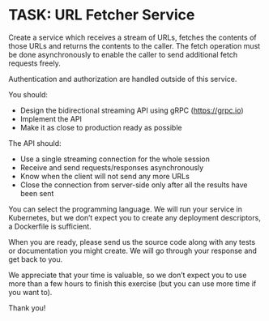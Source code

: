 # TASK: URL Fetcher Service

Create a service which receives a stream of URLs, fetches the contents of those URLs and returns the contents to the caller.
The fetch operation must be done asynchronously to enable the caller to send additional fetch requests freely.

Authentication and authorization are handled outside of this service.

You should:
* Design the bidirectional streaming API using gRPC (https://grpc.io)
* Implement the API
* Make it as close to production ready as possible

The API should:
* Use a single streaming connection for the whole session
* Receive and send requests/responses asynchronously
* Know when the client will not send any more URLs
* Close the connection from server-side only after all the results have been sent

You can select the programming language.
We will run your service in Kubernetes, but we don’t expect you to create any deployment descriptors, a Dockerfile is sufficient.

When you are ready, please send us the source code along with any tests or documentation you might create.
We will go through your response and get back to you.

We appreciate that your time is valuable, so we don’t expect you to use more than a few hours to finish this exercise (but you can use more time if you want to).

Thank you!
